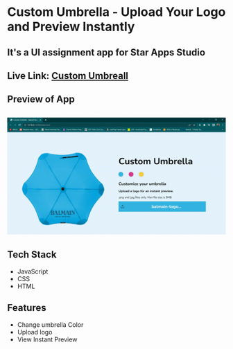 # Custom Umbrella - Upload Your Logo and Preview Instantly

## It's a UI assignment app for Star Apps Studio

##  Live Link: [Custom Umbreall](https://custom-wallpaper.netlify.app/)

## Preview of App

## ![Custom Umbrella GIF](https://github.com/sri-rishi/custom-umbrella/blob/main/images/app-preview.gif)

## Tech Stack

- JavaScript
- CSS
- HTML

## Features

- Change umbrella Color
- Upload logo
- View Instant Preview
